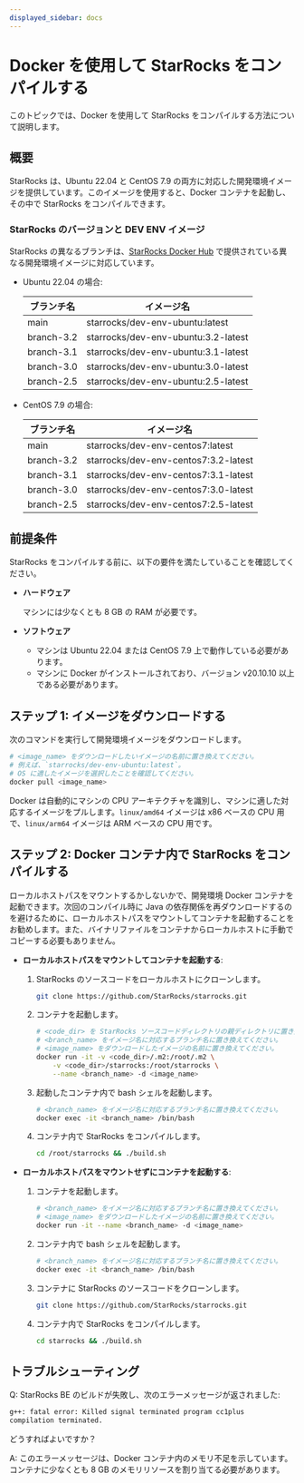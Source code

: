```yaml
---
displayed_sidebar: docs
---
```


# Docker を使用して StarRocks をコンパイルする

このトピックでは、Docker を使用して StarRocks をコンパイルする方法について説明します。

## 概要

StarRocks は、Ubuntu 22.04 と CentOS 7.9 の両方に対応した開発環境イメージを提供しています。このイメージを使用すると、Docker コンテナを起動し、その中で StarRocks をコンパイルできます。

### StarRocks のバージョンと DEV ENV イメージ

StarRocks の異なるブランチは、[StarRocks Docker Hub](https://hub.docker.com/u/starrocks) で提供されている異なる開発環境イメージに対応しています。

- Ubuntu 22.04 の場合:

  | **ブランチ名** | **イメージ名**                      |
  | --------------- | ----------------------------------- |
  | main            | starrocks/dev-env-ubuntu:latest     |
  | branch-3.2      | starrocks/dev-env-ubuntu:3.2-latest |
  | branch-3.1      | starrocks/dev-env-ubuntu:3.1-latest |
  | branch-3.0      | starrocks/dev-env-ubuntu:3.0-latest |
  | branch-2.5      | starrocks/dev-env-ubuntu:2.5-latest |

- CentOS 7.9 の場合:

  | **ブランチ名** | **イメージ名**                         |
  | --------------- | ------------------------------------ |
  | main            | starrocks/dev-env-centos7:latest     |
  | branch-3.2      | starrocks/dev-env-centos7:3.2-latest |
  | branch-3.1      | starrocks/dev-env-centos7:3.1-latest |
  | branch-3.0      | starrocks/dev-env-centos7:3.0-latest |
  | branch-2.5      | starrocks/dev-env-centos7:2.5-latest |

## 前提条件

StarRocks をコンパイルする前に、以下の要件を満たしていることを確認してください。

- **ハードウェア**

  マシンには少なくとも 8 GB の RAM が必要です。

- **ソフトウェア**

  - マシンは Ubuntu 22.04 または CentOS 7.9 上で動作している必要があります。
  - マシンに Docker がインストールされており、バージョン v20.10.10 以上である必要があります。

## ステップ 1: イメージをダウンロードする

次のコマンドを実行して開発環境イメージをダウンロードします。

```Bash
# <image_name> をダウンロードしたいイメージの名前に置き換えてください。
# 例えば、`starrocks/dev-env-ubuntu:latest`。
# OS に適したイメージを選択したことを確認してください。
docker pull <image_name>
```

Docker は自動的にマシンの CPU アーキテクチャを識別し、マシンに適した対応するイメージをプルします。`linux/amd64` イメージは x86 ベースの CPU 用で、`linux/arm64` イメージは ARM ベースの CPU 用です。

## ステップ 2: Docker コンテナ内で StarRocks をコンパイルする

ローカルホストパスをマウントするかしないかで、開発環境 Docker コンテナを起動できます。次回のコンパイル時に Java の依存関係を再ダウンロードするのを避けるために、ローカルホストパスをマウントしてコンテナを起動することをお勧めします。また、バイナリファイルをコンテナからローカルホストに手動でコピーする必要もありません。

- **ローカルホストパスをマウントしてコンテナを起動する**:

  1. StarRocks のソースコードをローカルホストにクローンします。

     ```Bash
     git clone https://github.com/StarRocks/starrocks.git
     ```

  2. コンテナを起動します。

     ```Bash
     # <code_dir> を StarRocks ソースコードディレクトリの親ディレクトリに置き換えてください。
     # <branch_name> をイメージ名に対応するブランチ名に置き換えてください。
     # <image_name> をダウンロードしたイメージの名前に置き換えてください。
     docker run -it -v <code_dir>/.m2:/root/.m2 \
         -v <code_dir>/starrocks:/root/starrocks \
         --name <branch_name> -d <image_name>
     ```

  3. 起動したコンテナ内で bash シェルを起動します。

     ```Bash
     # <branch_name> をイメージ名に対応するブランチ名に置き換えてください。
     docker exec -it <branch_name> /bin/bash
     ```

  4. コンテナ内で StarRocks をコンパイルします。

     ```Bash
     cd /root/starrocks && ./build.sh
     ```

- **ローカルホストパスをマウントせずにコンテナを起動する**:

  1. コンテナを起動します。

     ```Bash
     # <branch_name> をイメージ名に対応するブランチ名に置き換えてください。
     # <image_name> をダウンロードしたイメージの名前に置き換えてください。
     docker run -it --name <branch_name> -d <image_name>
     ```

  2. コンテナ内で bash シェルを起動します。

     ```Bash
     # <branch_name> をイメージ名に対応するブランチ名に置き換えてください。
     docker exec -it <branch_name> /bin/bash
     ```

  3. コンテナに StarRocks のソースコードをクローンします。

     ```Bash
     git clone https://github.com/StarRocks/starrocks.git
     ```

  4. コンテナ内で StarRocks をコンパイルします。

     ```Bash
     cd starrocks && ./build.sh
     ```

## トラブルシューティング

Q: StarRocks BE のビルドが失敗し、次のエラーメッセージが返されました:

```Bash
g++: fatal error: Killed signal terminated program cc1plus
compilation terminated.
```

どうすればよいですか？

A: このエラーメッセージは、Docker コンテナ内のメモリ不足を示しています。コンテナに少なくとも 8 GB のメモリリソースを割り当てる必要があります。